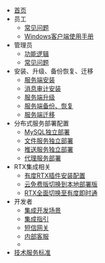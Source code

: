 * [首页](./)
* 员工
  * [常见问题](staff/staff_faq/staff_faq.md)
  * [Windows客户端使用手册](staff/windows_manual/windows_manual)
* 管理员
  * [功能逻辑 ](admin/functions/_functions.md)
  * [常见问题](admin/admin_faq/admin_faq.md) 
* 安装、升级、备份恢复、迁移
  * [服务端安装](admin/server_install/server_install)
  * [消息审计安装](admin/server_audit/server_audit)
  * [服务端升级](admin/server_upgrade/server_upgrade.md)
  * [服务端备份、恢复](admin/server_backup/server_backup.md)
  * [服务端迁移](admin/server_move/server_move.md)
* 分布式服务部署配置
  * [MySQL独立部署](admin/distributed_deployment/mysql/mysql)
  * [文件服务独立部署](admin/distributed_deployment/file_service/file_service)
  * [推送服务独立部署](admin/distributed_deployment/push/push)
  * [代理服务部署](admin/distributed_deployment/proxy/proxyserver_install)
* RTX集成相关
  * [有度RTX插件安装配置](admin/rtx/rtx_agent/rtx_agent)
  * [云免费版切换到本地部署版](admin/rtx/cloud_to_local/cloud_to_local)
  * [RTX全面切换至有度即时通](admin/rtx/rtx_to_youdu/rtx_to_youdu)
* 开发者
  * [集成开发场景](developer/integration/integration.md)
  * [集成指引](developer/integration/summary.md)
  * [短信网关](developer/integration/sms.md)
  * [内部客服](developer/integration/ncs.md)
  * <!--[消息转办](developer/integration/msg_transfer.md)-->
* [技术服务标准](./_support.md)